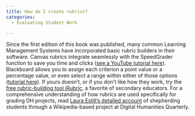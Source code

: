 ```yaml
---
title: How do I create rubrics?
categories:
  - Evaluating Student Work

---
```

Since the first edition of this book was published, many common Learning Management Systems have incorporated basic rubric builders in their software. Canvas rubrics integrate seamlessly with the SpeedGrader function to save you time and clicks ([see a YouTube tutorial here](https://www.google.com/url?q=https://www.youtube.com/watch?v%3DJaYy_5D3IL8&sa=D&source=editors&ust=1649984699432319&usg=AOvVaw0U9JBtMYKJV_glacVQGIo9)). Blackboard allows you to assign each criterion a point value or a percentage value, or even select a range within either of those options ([tutorial here](https://www.google.com/url?q=https://help.blackboard.com/Learn/Instructor/Ultra/Grade/Rubrics&sa=D&source=editors&ust=1649984699432509&usg=AOvVaw1zlA2An2HVyD_VB1sK4_6u)). If yours doesn’t, or if you don’t like how they work, try the [free rubric-building tool iRubric](https://www.google.com/url?q=https://www.rcampus.com/indexrubric.cfm?&sa=D&source=editors&ust=1649984699432665&usg=AOvVaw1ILShwnGg7ytm5vaeOaJty), a favorite of secondary educators. For a comprehensive understanding of how rubrics are used specifically for grading DH projects, read [Laura Estill’s detailed account](https://www.google.com/url?q=http://www.digitalhumanities.org/dhq/vol/11/3/000320/000320.html&sa=D&source=editors&ust=1649984699433022&usg=AOvVaw3O_TZ52q14pZZk1IpMHbN9) of shepherding students through a Wikipedia-based project at Digital Humanities Quarterly.